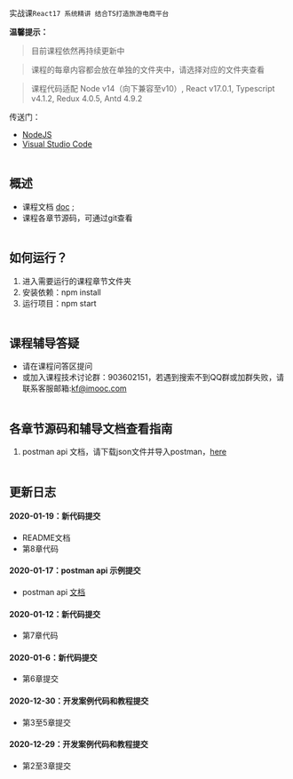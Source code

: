实战课`React17 系统精讲 结合TS打造旅游电商平台`

**温馨提示：**
>目前课程依然再持续更新中

>课程的每章内容都会放在单独的文件夹中，请选择对应的文件夹查看

>课程代码适配 Node v14（向下兼容至v10）, React v17.0.1, Typescript v4.1.2, Redux 4.0.5, Antd 4.9.2

传送门：
- [NodeJS](https://nodejs.org/en/download/current/)
- [Visual Studio Code](https://code.visualstudio.com/)
<br /><br />

## 概述
- 课程文档 [doc](https://git.imooc.com/coding-475/React_TS/src/master/doc) ;
- 课程各章节源码，可通过git查看
<br /><br />

## 如何运行？
1. 进入需要运行的课程章节文件夹
2. 安装依赖：npm install
3. 运行项目：npm start
<br /><br />

## 课程辅导答疑
- 请在课程问答区提问
- 或加入课程技术讨论群：903602151，若遇到搜索不到QQ群或加群失败，请联系客服邮箱:kf@imooc.com
<br /><br />

## 各章节源码和辅导文档查看指南
1. postman api 文档，请下载json文件并导入postman，[here](https://git.imooc.com/coding-475/React_TS/src/master/doc/postmanAPI)
<br /><br />

## 更新日志
#### 2020-01-19：新代码提交
- README文档
- 第8章代码

#### 2020-01-17：postman api 示例提交
- postman api [文档](https://git.imooc.com/coding-475/React_TS/src/master/doc/postmanAPI)

#### 2020-01-12：新代码提交
- 第7章代码

#### 2020-01-6：新代码提交
- 第6章提交

#### 2020-12-30：开发案例代码和教程提交
- 第3至5章提交

#### 2020-12-29：开发案例代码和教程提交
- 第2至3章提交
